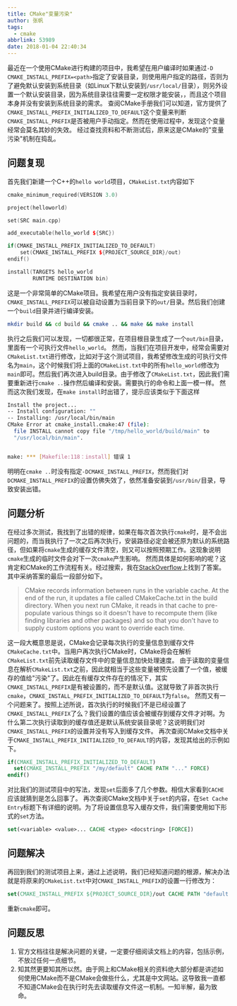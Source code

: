 ```yaml
---
title: CMake"变量污染"
author: 张帆
tags:
  - cmake
abbrlink: 53989
date: 2018-01-04 22:40:34
---
```


最近在一个使用CMake进行构建的项目中，我希望在用户编译时如果通过`-D
CMAKE_INSTALL_PREFIX=<path>`指定了安装目录，则使用用户指定的路径，否则为了避免默认安装到系统目录（如Linux下默认安装到`/usr/local/`目录），则另外设置一个默认安装目录，因为系统目录往往需要一定权限才能安装，，而且这个项目本身并没有安装到系统目录的需求。
查阅CMake手册我们可以知道，官方提供了`CMAKE_INSTALL_PREFIX_INITIALIZED_TO_DEFAULT`这个变量来判断`CMAKE_INSTALL_PREFIX`是否被用户手动指定。然而在使用过程中，发现这个变量经常会莫名其妙的失效。
经过查找资料和不断测试后，原来这是CMake的"变量污染"机制在捣乱。

<!--more-->

## 问题复现

首先我们新建一个C++的`hello world`项目，`CMakeList.txt`内容如下
``` c++
cmake_minimum_required(VERSION 3.0)

project(helloworld)

set(SRC main.cpp)

add_executable(hello_world ${SRC})

if(CMAKE_INSTALL_PREFIX_INITIALIZED_TO_DEFAULT)
    set(CMAKE_INSTALL_PREFIX ${PROJECT_SOURCE_DIR}/out)
endif()

install(TARGETS hello_world
        RUNTIME DESTINATION bin)
```
这是一个非常简单的CMake项目。我希望在用户没有指定安装目录时，`CMAKE_INSTALL_PREFIX`可以被自动设置为当前目录下的`out/`目录。然后我们创建一个`build`目录并进行编译安装。
``` bash
mkdir build && cd build && cmake .. && make && make install
```
执行之后我们可以发现，一切都很正常，在项目根目录生成了一个`out/bin`目录，里面有一个可执行文件`hello_world`。
然而，当我们在项目开发中，经常会需要对`CMakeList.txt`进行修改，比如对于这个测试项目，我希望修改生成的可执行文件名为`main`，这个时候我们将上面的`CMakeList.txt`中的所有`hello_world`修改为`main`即可。然后我们再次进入build目录。由于修改了`CMakeList.txt`，因此我们需要重新进行`cmake ..`操作然后编译和安装。需要执行的命令和上面一模一样。
然而这次我们发现，在`make install`时出错了，提示应该类似于下面这样
``` bash
Install the project...
-- Install configuration: ""
-- Installing: /usr/local/bin/main
CMake Error at cmake_install.cmake:47 (file):
  file INSTALL cannot copy file "/tmp/hello_world/build/main" to
  "/usr/local/bin/main".


make: *** [Makefile:118：install] 错误 1
```
明明在`cmake ..`时没有指定`-DCMAKE_INSTALL_PREFIX`，然而我们对`DCMAKE_INSTALL_PREFIX`的设置仿佛失效了，依然准备安装到`/usr/bin/`目录，导致安装出错。

## 问题分析

在经过多次测试，我找到了出错的规律，如果在每次首次执行`cmake`时，是不会出问题的，而当我执行了一次之后再次执行，安装路径必定会被还原为默认的系统路径，但如果将`cmake`生成的缓存文件清空，则又可以按照预期工作。这现象说明`cmake`生成的临时文件会对下一次`cmake`产生影响。
然而具体是如何影响的呢？这肯定和CMake的工作流程有关。经过搜索，我在[StackOverflow](https://stackoverflow.com/questions/39401003/why-there-are-two-buttons-in-gui-configure-and-generate-when-cli-does-all-in-one)上找到了答案。其中采纳答案的最后一段部分如下。

> CMake records information between runs in the variable cache. At the end of the run, it updates a file called CMakeCache.txt in the build directory. When you next run CMake, it reads in that cache to pre-populate various things so it doesn't have to recompute them (like finding libraries and other packages) and so that you don't have to supply custom options you want to override each time. 

这一段大概意思是说，CMake会记录每次执行的变量信息到缓存文件`CMakeCache.txt`中。当用户再次执行CMake时，CMake将会在解析`CMakeList.txt`前先读取缓存文件中的变量信息加快处理速度。
由于读取的变量信息在解析`CMakeList.txt`之前，因此就相当于这些变量被预先设置了一个值，被缓存的值给"污染"了。因此在有缓存文件存在的情况下，其实`CMAKE_INSTALL_PREFIX`是有被设置的，而不是默认值。这就导致了非首次执行`cmake`，`CMAKE_INSTALL_PREFIX_INITIALIZED_TO_DEFAULT`为`false`。
然而又有一个问题来了。按照上述所说，首次执行的时候我们不是已经设置了`CMAKE_INSTALL_PREFIX`了么？我们设置的值应该会被缓存到缓存文件才对啊。为什么第二次执行读取到的缓存值还是默认系统安装目录呢？这说明我们对`CMAKE_INSTALL_PREFIX`的设置并没有写入到缓存文件。
再次查阅CMake文档中关于`CMAKE_INSTALL_PREFIX_INITIALIZED_TO_DEFAULT`的内容，发现其给出的示例如下。
``` cmake
if(CMAKE_INSTALL_PREFIX_INITIALIZED_TO_DEFAULT)
  set(CMAKE_INSTALL_PREFIX "/my/default" CACHE PATH "..." FORCE)
endif()
```
对比我们的测试项目中的写法，发现`set`后面多了几个参数。相信大家看到`CACHE`应该就猜到是怎么回事了。
再次查阅CMake文档中关于`set`的内容，在`Set Cache Entry`标题下有详细的说明。为了将设置信息写入缓存文件，我们需要使用如下形式的`set`方法。
``` cmake
set(<variable> <value>... CACHE <type> <docstring> [FORCE])
```

## 问题解决

再回到我们的测试项目上来，通过上述说明，我们已经知道问题的根源，解决办法就是将原来的`CMakeList.txt`中对`CMAKE_INSTALL_PREFIX`的设置一行修改为：
``` cmake
set(CMAKE_INSTALL_PREFIX ${PROJECT_SOURCE_DIR}/out CACHE PATH "default install prefix" FORCE)
```
重新`cmake`即可。

## 问题反思
1. 官方文档往往是解决问题的关键，一定要仔细阅读文档上的内容，包括示例，不放过任何一点细节。
2. 知其然更要知其所以然。由于网上和CMake相关的资料绝大部分都是讲述如何使用CMake而不是CMake会做些什么，尤其是中文网站。这导致我一直都不知道CMake会在执行时先去读取缓存文件这一机制。一知半解，最为致命。
